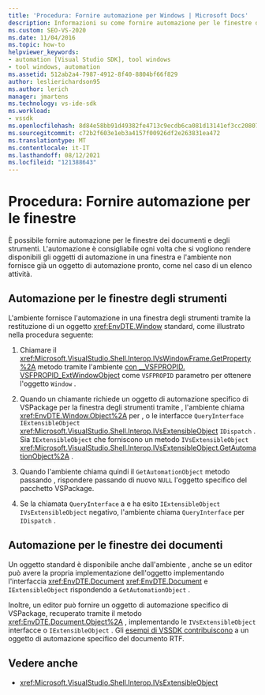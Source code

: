 ```yaml
---
title: 'Procedura: Fornire automazione per Windows | Microsoft Docs'
description: Informazioni su come fornire automazione per le finestre dei documenti e degli strumenti Visual Studio usando i metodi Microsoft.VisualStudio.Shell.Interop.
ms.custom: SEO-VS-2020
ms.date: 11/04/2016
ms.topic: how-to
helpviewer_keywords:
- automation [Visual Studio SDK], tool windows
- tool windows, automation
ms.assetid: 512ab2a4-7987-4912-8f40-8804bf66f829
author: leslierichardson95
ms.author: lerich
manager: jmartens
ms.technology: vs-ide-sdk
ms.workload:
- vssdk
ms.openlocfilehash: 8d84e58bb91d49382fe4713c9ecdb6ca081d13141ef3cc2080781ca2e6b666f1
ms.sourcegitcommit: c72b2f603e1eb3a4157f00926df2e263831ea472
ms.translationtype: MT
ms.contentlocale: it-IT
ms.lasthandoff: 08/12/2021
ms.locfileid: "121388643"
---
```

# <a name="how-to-provide-automation-for-windows"></a>Procedura: Fornire automazione per le finestre

È possibile fornire automazione per le finestre dei documenti e degli strumenti. L'automazione è consigliabile ogni volta che si vogliono rendere disponibili gli oggetti di automazione in una finestra e l'ambiente non fornisce già un oggetto di automazione pronto, come nel caso di un elenco attività.

## <a name="automation-for-tool-windows"></a>Automazione per le finestre degli strumenti

L'ambiente fornisce l'automazione in una finestra degli strumenti tramite la restituzione di un oggetto <xref:EnvDTE.Window> standard, come illustrato nella procedura seguente:

1. Chiamare il <xref:Microsoft.VisualStudio.Shell.Interop.IVsWindowFrame.GetProperty%2A> metodo tramite l'ambiente [con __VSFPROPID. VSFPROPID_ExtWindowObject](<xref:Microsoft.VisualStudio.Shell.Interop.__VSFPROPID.VSFPROPID_ExtWindowObject>) come `VSFPROPID` parametro per ottenere l'oggetto `Window` .

2. Quando un chiamante richiede un oggetto di automazione specifico di VSPackage per la finestra degli strumenti tramite , l'ambiente chiama <xref:EnvDTE.Window.Object%2A> per , o le interfacce `QueryInterface` `IExtensibleObject` <xref:Microsoft.VisualStudio.Shell.Interop.IVsExtensibleObject> `IDispatch` . Sia `IExtensibleObject` che forniscono un metodo `IVsExtensibleObject` <xref:Microsoft.VisualStudio.Shell.Interop.IVsExtensibleObject.GetAutomationObject%2A> .

3. Quando l'ambiente chiama quindi il `GetAutomationObject` metodo passando , rispondere passando di nuovo `NULL` l'oggetto specifico del pacchetto VSPackage.

4. Se la chiamata `QueryInterface` a e ha esito `IExtensibleObject` `IVsExtensibleObject` negativo, l'ambiente chiama `QueryInterface` per `IDispatch` .

## <a name="automation-for-document-windows"></a>Automazione per le finestre dei documenti

Un oggetto standard è disponibile anche dall'ambiente , anche se un editor può avere la propria implementazione dell'oggetto implementando l'interfaccia <xref:EnvDTE.Document> <xref:EnvDTE.Document> e `IExtensibleObject` rispondendo a `GetAutomationObject` .

Inoltre, un editor può fornire un oggetto di automazione specifico di VSPackage, recuperato tramite il metodo <xref:EnvDTE.Document.Object%2A> , implementando le `IVsExtensibleObject` interfacce o `IExtensibleObject` . Gli [esempi di VSSDK contribuiscono](https://github.com/Microsoft/VSSDK-Extensibility-Samples) a un oggetto di automazione specifico del documento RTF.

## <a name="see-also"></a>Vedere anche

- <xref:Microsoft.VisualStudio.Shell.Interop.IVsExtensibleObject>
